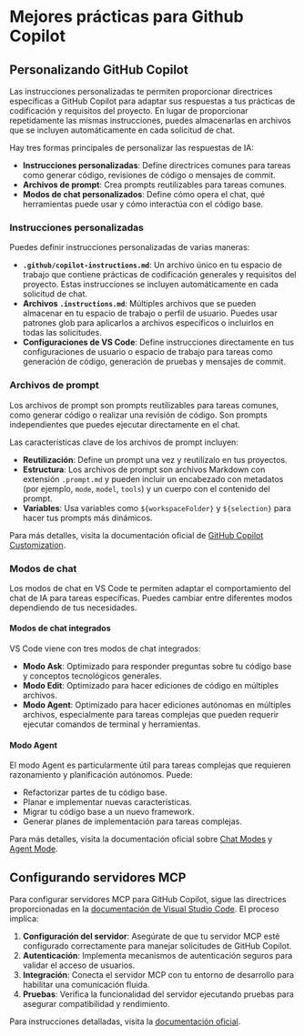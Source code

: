 # Mejores prácticas para Github Copilot

## Personalizando GitHub Copilot

Las instrucciones personalizadas te permiten proporcionar directrices específicas a GitHub Copilot para adaptar sus respuestas a tus prácticas de codificación y requisitos del proyecto. En lugar de proporcionar repetidamente las mismas instrucciones, puedes almacenarlas en archivos que se incluyen automáticamente en cada solicitud de chat.

Hay tres formas principales de personalizar las respuestas de IA:

- **Instrucciones personalizadas**: Define directrices comunes para tareas como generar código, revisiones de código o mensajes de commit.
- **Archivos de prompt**: Crea prompts reutilizables para tareas comunes.
- **Modos de chat personalizados**: Define cómo opera el chat, qué herramientas puede usar y cómo interactúa con el código base.

### Instrucciones personalizadas

Puedes definir instrucciones personalizadas de varias maneras:

- **`.github/copilot-instructions.md`**: Un archivo único en tu espacio de trabajo que contiene prácticas de codificación generales y requisitos del proyecto. Estas instrucciones se incluyen automáticamente en cada solicitud de chat.
- **Archivos `.instructions.md`**: Múltiples archivos que se pueden almacenar en tu espacio de trabajo o perfil de usuario. Puedes usar patrones glob para aplicarlos a archivos específicos o incluirlos en todas las solicitudes.
- **Configuraciones de VS Code**: Define instrucciones directamente en tus configuraciones de usuario o espacio de trabajo para tareas como generación de código, generación de pruebas y mensajes de commit.

### Archivos de prompt

Los archivos de prompt son prompts reutilizables para tareas comunes, como generar código o realizar una revisión de código. Son prompts independientes que puedes ejecutar directamente en el chat.

Las características clave de los archivos de prompt incluyen:

- **Reutilización**: Define un prompt una vez y reutilízalo en tus proyectos.
- **Estructura**: Los archivos de prompt son archivos Markdown con extensión `.prompt.md` y pueden incluir un encabezado con metadatos (por ejemplo, `mode`, `model`, `tools`) y un cuerpo con el contenido del prompt.
- **Variables**: Usa variables como `${workspaceFolder}` y `${selection}` para hacer tus prompts más dinámicos.

Para más detalles, visita la documentación oficial de [GitHub Copilot Customization](https://code.visualstudio.com/docs/copilot/copilot-customization).

### Modos de chat

Los modos de chat en VS Code te permiten adaptar el comportamiento del chat de IA para tareas específicas. Puedes cambiar entre diferentes modos dependiendo de tus necesidades.

#### Modos de chat integrados

VS Code viene con tres modos de chat integrados:

- **Modo Ask**: Optimizado para responder preguntas sobre tu código base y conceptos tecnológicos generales.
- **Modo Edit**: Optimizado para hacer ediciones de código en múltiples archivos.
- **Modo Agent**: Optimizado para hacer ediciones autónomas en múltiples archivos, especialmente para tareas complejas que pueden requerir ejecutar comandos de terminal y herramientas.

#### Modo Agent

El modo Agent es particularmente útil para tareas complejas que requieren razonamiento y planificación autónomos. Puede:

- Refactorizar partes de tu código base.
- Planar e implementar nuevas características.
- Migrar tu código base a un nuevo framework.
- Generar planes de implementación para tareas complejas.

Para más detalles, visita la documentación oficial sobre [Chat Modes](https://code.visualstudio.com/docs/copilot/chat/chat-modes) y [Agent Mode](https://code.visualstudio.com/docs/copilot/chat/chat-agent-mode).

## Configurando servidores MCP

Para configurar servidores MCP para GitHub Copilot, sigue las directrices proporcionadas en la [documentación de Visual Studio Code](https://code.visualstudio.com/docs/copilot/chat/mcp-servers). El proceso implica:

1. **Configuración del servidor**: Asegúrate de que tu servidor MCP esté configurado correctamente para manejar solicitudes de GitHub Copilot.
2. **Autenticación**: Implementa mecanismos de autenticación seguros para validar el acceso de usuarios.
3. **Integración**: Conecta el servidor MCP con tu entorno de desarrollo para habilitar una comunicación fluida.
4. **Pruebas**: Verifica la funcionalidad del servidor ejecutando pruebas para asegurar compatibilidad y rendimiento.

Para instrucciones detalladas, visita la [documentación oficial](https://code.visualstudio.com/docs/copilot/chat/mcp-servers).